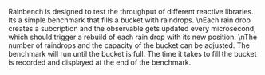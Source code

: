Rainbench is designed to test the throughput of different reactive libraries. Its a simple benchmark that fills a bucket with raindrops. \nEach rain drop creates a subcription and the observable gets updated every microsecond, which should trigger a rebuild of each rain drop with its new position. \nThe number of raindrops and the capacity of the bucket can be adjusted. The benchmark will run until the bucket is full. The time it takes to fill the bucket is recorded and displayed at the end of the benchmark.
